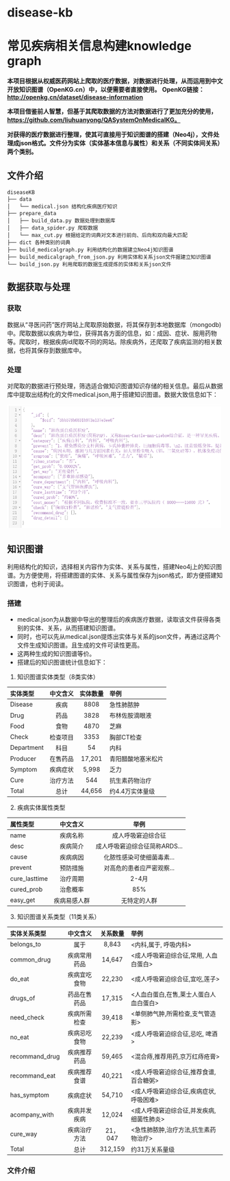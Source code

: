 # disease-kb
# 常见疾病相关信息构建knowledge graph

**本项目根据从权威医药网站上爬取的医疗数据，对数据进行处理，从而运用到中文开放知识图谱（OpenKG.cn）中，以便需要者直接使用。**
**OpenKG链接：http://openkg.cn/dataset/disease-information**
 
**本项目借鉴前人智慧，但基于其爬取数据的方法对数据进行了更加充分的使用，https://github.com/liuhuanyong/QASystemOnMedicalKG。**
 
**对获得的医疗数据进行整理，使其可直接用于知识图谱的搭建（Neo4j），文件处理成json格式。文件分为实体（实体基本信息与属性）和关系（不同实体间关系）两个类别。**
## 文件介绍
```shell
diseaseKB
├── data
│   └── medical.json 结构化疾病医疗知识
├── prepare_data
│   ├── build_data.py 数据处理到数据库
│   ├── data_spider.py 爬取数据
│   └── max_cut.py 根据给定的词典对文本进行前向、后向和双向最大匹配
├── dict 各种类别的词典
├── build_medicalgraph.py 利用结构化的数据建立Neo4j知识图谱 
├── build_medicalgraph_from_json.py 利用实体和关系json文件据建立知识图谱 
└── build_json.py 利用爬取的数据生成提炼的实体和关系json文件
```


## 数据获取与处理
### 获取
  数据从“寻医问药”医疗网站上爬取原始数据，将其保存到本地数据库（mongodb)中。爬取数据以疾病为单位，获得其各方面的信息，如：成因、症状、服用药物等。爬取时，根据疾病id爬取不同的网站。除疾病外，还爬取了疾病监测的相关数据，也将其保存到数据库中。
### 处理
  对爬取的数据进行预处理，筛选适合做知识图谱知识存储的相关信息。最后从数据库中提取出结构化的文件medical.json,用于搭建知识图谱。数据大致信息如下：
  <p align="left">
	<img src=./pic/json.png alt="Sample"  width="500">
	<p align="center">
		<em> </em>
	</p>
</p>

## 知识图谱
  利用结构化的知识，选择相关内容作为实体、关系与属性，搭建Neo4j上的知识图谱。为方便使用，将搭建图谱的实体、关系与属性保存为json格式，即方便搭建知识图谱，也利于阅读。
### 搭建
 - medical.json为从数据中导出的整理后的疾病医疗数据，读取该文件获得各类别的实体、关系，从而搭建知识图谱。
 - 同时，也可以先从medical.json提炼出实体与关系的json文件，再通过这两个文件生成知识图谱。且生成的文件可读性更高。
 - 这两种生成的知识图谱等价。
 - 搭建后的知识图谱统计信息如下：
 1. 知识图谱实体类型（8类实体）
 
| 实体类型   |   中文含义   | 实体数量 | 举例                                   |
| :--------- | :----------: | :------: | :-------------------------------------|
| Disease    |     疾病     |  8808    | 急性肺脓肿                             |
| Drug       |     药品     |  3828    | 布林佐胺滴眼液                         |
| Food       |     食物     |  4870    | 芝麻                                   |
| Check      |   检查项目   |  3353    | 胸部CT检查                             |
| Department |     科目     |  54      | 内科                                   |
| Producer   |   在售药品   |  17,201  | 青阳醋酸地塞米松片                     |
| Symptom    |   疾病症状   |  5,998   | 乏力                                   |
| Cure       |   治疗方法   |  544     | 抗生素药物治疗                         |
| Total      |     总计     |  44,656  | 约4.4万实体量级                        |

2. 疾病实体属性类型

| 属性类型      |   中文含义   |            举例             |
| :------------ | :----------: | :-------------------------: |
| name          |   疾病名称   |       成人呼吸窘迫综合征        |
| desc          |   疾病简介   |    成人呼吸窘迫综合征简称ARDS...    |
| cause         |   疾病病因   |    化脓性感染可使细菌毒素...    |
| prevent       |   预防措施   | 对高危的患者应严密观察... |
| cure_lasttime |   治疗周期   |          2-4月          |
| cured_prob    |   治愈概率   |             85%             |
| easy_get      | 疾病易感人群 |        无特定的人群         |

3. 知识图谱关系类型（11类关系）
 
| 实体关系类型   |   中文含义   | 关系数量 | 举例                                                 |
| :------------- | :----------: | :------: | :--------------------------------------------------- |
| belongs_to     |     属于     |  8,843   | <内科,属于, 呼吸内科>                                   |
| common_drug    | 疾病常用药品 |  14,647  | <成人呼吸窘迫综合征,常用, 人血白蛋白>                    |
| do_eat         | 疾病宜吃食物 |  22,230  | <成人呼吸窘迫综合征,宜吃,莲子>                                 |
| drugs_of       | 药品在售药品 |  17,315  | <人血白蛋白,在售,莱士人蛋白人血白蛋白>               |
| need_check     | 疾病所需检查 |  39,418  | <单侧肺气肿,所需检查,支气管造影>                     |
| no_eat         | 疾病忌吃食物 |  22,239  | <成人呼吸窘迫综合征,忌吃, 啤酒>                                     |
| recommand_drug | 疾病推荐药品 |  59,465  | <混合痔,推荐用药,京万红痔疮膏>                       |
| recommand_eat  | 疾病推荐食谱 |  40,221  | <成人呼吸窘迫综合征,推荐食谱,百合糖粥>                 |
| has_symptom    |   疾病症状   |  54,710  | <成人呼吸窘迫综合征,疾病症状,呼吸困难>                   |
| acompany_with  | 疾病并发疾病 |  12,024  | <成人呼吸窘迫综合征,并发疾病,细菌性肺炎>  |
| cure_way       | 疾病治疗方法 |  21，047 | <急性肺脓肿,治疗方法,抗生素药物治疗>  |
| Total          |     总计     | 312,159  | 约31万关系量级                                       |
 
### 文件介绍
